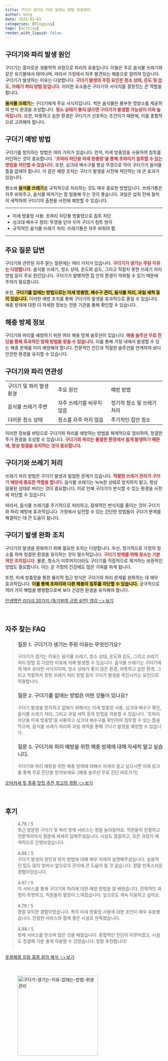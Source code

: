 ```yaml
---
title: 구더기 생기는 이유 없애는 방법 위생관리
author: bing
date: 2025-02-03
categories: [Blogging]
tags: [writing]
render_with_liquid: false
---
```



<h2 id='구더기와_파리_발생_원인'>구더기와 파리 발생 원인</h2>

<p>구더기는 흥미로운 생물학적 과정으로 파리의 유충입니다. 이들은 주로 음식물 쓰레기와 같은 유기물에서 태어나며, 따라서 가정에서 자주 발견되는 해충으로 알려져 있습니다. 구더기가 발생하는 이유는 다양합니다. <b><span style="color: #ee2323;">구더기 발생의 주된 요인은 청소 상태, 온도 및 습도, 쓰레기 처리 방법 등입니다.</span></b> 이러한 요소들은 구더기의 서식지를 결정짓는 큰 역할을 합니다.</p>

<p><b><span style="background-color: #ffe066;">음식물 쓰레기</span></b>는 구더기에게 주요 서식지입니다. 썩은 음식물은 풍부한 영양소를 제공하여 번식 환경을 조성합니다. <b><span style="color: #ee2323;">청소 상태가 좋지 않으면 구더기가 발생할 가능성이 더욱 높아집니다.</span></b> 또한, 따뜻하고 습한 환경은 구더기가 선호하는 조건이기 때문에, 이를 종합적으로 고려해야 합니다.</p>

<h2 id='구더기_예방_방법'>구더기 예방 방법</h2>

<p>구더기를 방지하는 방법은 여러 가지가 있습니다. 먼저, 미세 방충망을 사용하여 침투를 차단하는 것이 중요합니다. <b><span style="color: #ee2323;">'초파리 차단용 미세 방충망'을 통해 초파리가 침투할 수 있는 방법을 차단할 수 있습니다.</span></b> 또한, 싱크대 배수구를 항상 뚜껑으로 막아 구더기가 들어올 틈을 없애야 합니다. 이 같은 예방 조치는 구더기 발생을 사전에 차단하는 데 큰 효과가 있습니다.</p>

<p>평소에 <b><span style="background-color: #ffe066;">음식물 쓰레기</span></b>를 규칙적으로 처리하는 것도 매우 중요한 방법입니다. 쓰레기통은 자주 비워주고, 음식물 찌꺼기는 잘 밀봉해 두는 것이 좋습니다. 과일은 섭취 전에 철저히 세척하여 구더기의 출현을 사전에 예방할 수 있습니다.</p>

<hr />

<ul>
    <li>미세 방충망 사용: 초파리 차단용 방충망으로 침투 차단</li>
    <li>싱크대 배수구 정리: 뚜껑을 닫아 두어 구더기 침투 방지</li>
    <li>규칙적인 음식물 쓰레기 처리: 쓰레기통은 자주 비워야 함</li>
</ul>

<hr />

<h2 id='주요_질문_답변'>주요 질문 답변</h2>

<p>구더기와 관련된 자주 묻는 질문에는 여러 가지가 있습니다. <b><span style="color: #ee2323;">구더기가 생기는 주된 이유는 다양합니다.</span></b> 음식물 쓰레기, 청소 상태, 온도와 습도, 그리고 적절치 못한 쓰레기 처리 방법 등이 주요 원인입니다. 구더기가 발병하면 집 안의 환경이 악화될 수 있기 때문에 주의가 필요합니다.</p>

<p>또한, <b><span style="background-color: #ffe066;">구더기를 없애는 방법으로는 미세 방충망, 배수구 관리, 음식물 처리, 과일 세척 등이 있습니다.</span></b> 이러한 예방 조치를 통해 구더기의 발생을 효과적으로 줄일 수 있습니다. 해충 방제에 대한 더 자세한 정보는 전문 기관을 통해 확인할 수 있습니다.</p>

<h2 id='해충_방제_정보'>해충 방제 정보</h2>

<p>구더기와 파리를 예방하기 위한 여러 해충 방제 솔루션이 있습니다. <b><span style="color: #ee2323;">해충 솔루션 무료 진단을 통해 효과적인 방제 방법을 찾을 수 있습니다.</span></b> 이를 통해 가정 내에서 발생할 수 있는 해충 문제를 미리 예방해야 합니다. 전문적인 진단과 적절한 솔루션을 연계하여 보다 안전한 환경을 유지할 수 있습니다.</p>

<h2 id='구더기와_파리_연관성'>구더기와 파리 연관성</h2>

<table>
    <tr>
        <td>구더기 및 파리 발생 환경</td>
        <td>주요 원인</td>
        <td>예방 방법</td>
    </tr>
    <tr>
        <td>음식물 쓰레기 주변</td>
        <td>자주 쓰레기를 비우지 않음</td>
        <td>정기적 청소 및 쓰레기 처리</td>
    </tr>
    <tr>
        <td>더러운 청소 상태</td>
        <td>청소를 자주 하지 않음</td>
        <td>주기적인 집안 청소</td>
    </tr>
</table>

<p>이러한 정보를 바탕으로 구더기와 파리를 예방하는 방법을 체계적으로 정리하여, 청결한 주거 환경을 조성할 수 있습니다. <b><span style="color: #ee2323;">구더기와 파리는 불결한 환경에서 쉽게 발생하기 때문에, 항상 청결을 유지하는 것이 중요합니다.</span></b></p>

<h2 id='구더기_쓰레기_처리'>구더기와 쓰레기 처리</h2>

<p>쓰레기 처리 방법은 구더기 발생과 밀접한 관계가 있습니다. <b><span style="color: #ee2323;">적절한 쓰레기 관리가 구더기 예방에 중요한 역할을 합니다.</span></b> 음식물 쓰레기는 눅눅한 상태로 방치하지 말고, 항상 밀봉된 상태로 버리는 것이 중요합니다. 이로 인해 구더기가 번식할 수 있는 환경을 사전에 차단할 수 있습니다.</p>

<p>따라서, 음식물 쓰레기를 주기적으로 처리하고, 잠재적인 번식지를 줄이는 것이 구더기와 파리 예방에 효과적입니다. 가정에서 실천할 수 있는 간단한 방법들이 구더기 문제를 해결하는 데 큰 도움이 됩니다.</p>

<h2 id='구더기_발생_완화_조치'>구더기 발생 완화 조치</h2>

<p>구더기의 발생을 완화하기 위해 필요한 조치는 다양합니다. 우선, 정기적으로 가정의 청소를 하여 청결한 환경을 유지하는 것이 필수적입니다. <b><span style="color: #ee2323;">구더기 방제를 위해 청소는 기본적인 조치입니다.</span></b> 물론, 청소가 이루어지더라도 구더기를 직접적으로 제거하는 보완적인 방법도 필요합니다. 이는 곧 가정의 건강에도 많은 기여를 하게 됩니다.</p>

<p>또한, 미세 방충망을 통한 물리적 접근 방식은 구더기와 파리 문제를 완화하는 데 매우 효과적입니다. <b><span style="background-color: #ffe066;">이를 통해 초파리와 다른 해충의 침투를 차단할 수 있습니다.</span></b> 궁극적으로 여러 가지 해법을 병행함으로써 보다 건강한 환경을 유지해야 합니다.</p>


<p><a class="click-button" title="인생명언 리더십 20가지 (동기부여 긍정 실천) 영감" href="https://afficreate.github.io/posts/%EC%9D%B8%EC%83%9D%EB%AA%85%EC%96%B8-%EB%A6%AC%EB%8D%94%EC%8B%AD-20%EA%B0%80%EC%A7%80-(%EB%8F%99%EA%B8%B0%EB%B6%80%EC%97%AC-%EA%B8%8D%EC%A0%95-%EC%8B%A4%EC%B2%9C)-%EC%98%81%EA%B0%90/" rel="dofollow">인생명언 리더십 20가지 (동기부여 긍정 실천) 영감 👈 보기</a></p><br>
<h2 id='자주_찾는_FAQ'>자주 찾는 FAQ</h2>
<div itemscope="" itemtype="https://schema.org/FAQPage">
<blockquote>
<div itemscope="" itemprop="mainEntity" itemtype="https://schema.org/Question">
<h3 itemprop="name">질문 1. 구더기가 생기는 주된 이유는 무엇인가요?</h3>
<div itemscope="" itemprop="acceptedAnswer" itemtype="https://schema.org/Answer">
<span itemprop="text">
<p>구더기가 생기는 이유는 음식물 쓰레기, 청소 상태, 온도와 습도, 그리고 쓰레기 처리 방법 등 다양한 이유에 의해 발생할 수 있습니다. 음식물 쓰레기는 구더기에게 매우 유리한 서식지이며, 청소 상태가 좋지 않은 환경, 따뜻하고 습한 환경, 그리고 적절하지 못한 쓰레기 처리 방법 등이 구더기 발생을 촉진시키는 요인으로 작용합니다.</p>
</span>
</div>
</div>
<div itemscope="" itemprop="mainEntity" itemtype="https://schema.org/Question">
<h3 itemprop="name">질문 2. 구더기를 없애는 방법은 어떤 것들이 있나요?</h3>
<div itemscope="" itemprop="acceptedAnswer" itemtype="https://schema.org/Answer">
<span itemprop="text">
<p>구더기 발생을 방지하고 없애기 위해서는 미세 방충망 사용, 싱크대 배수구 확인, 음식물 쓰레기 처리, 그리고 과일 세척 등의 방법을 적용할 수 있습니다. '초파리 차단용 미세 방충망'을 사용하고 싱크대 배수구를 확인하여 침투할 수 있는 틈을 막으며, 음식물 쓰레기 처리와 과일 세척을 통해 구더기 발생을 예방할 수 있습니다.</p>
</span>
</div>
</div>
<div itemscope="" itemprop="mainEntity" itemtype="https://schema.org/Question">
<h3 itemprop="name">질문 3. 구더기와 파리 예방을 위한 해충 방제에 대해 자세히 알고 싶습니다.</h3>
<div itemscope="" itemprop="acceptedAnswer" itemtype="https://schema.org/Answer">
<span itemprop="text">
<p>구더기와 파리 예방을 위한 해충 방제에 대해서 자세히 알고 싶으시면 아래 링크를 통해 무료 진단을 받아보세요: [해충 솔루션 무료 진단 바로가기]</p>
</span>
</div>
</div>
</blockquote>
</div>
<p><a class="click-button" title="오마카세 뜻 종류 맛집 추천 최고의 경험" href="https://afficreate.github.io/posts/%EC%98%A4%EB%A7%88%EC%B9%B4%EC%84%B8-%EB%9C%BB-%EC%A2%85%EB%A5%98-%EB%A7%9B%EC%A7%91-%EC%B6%94%EC%B2%9C-%EC%B5%9C%EA%B3%A0%EC%9D%98-%EA%B2%BD%ED%97%98/" rel="dofollow">오마카세 뜻 종류 맛집 추천 최고의 경험 👈 보기</a></p><br>
<h2 id='후기'>후기</h2>
<div itemscope itemtype="https://schema.org/Product">
  <blockquote>
  <div itemprop="review" itemscope itemtype="https://schema.org/Review">
      <div itemprop="reviewRating" itemscope itemtype="https://schema.org/Rating"> <span itemprop="ratingValue">4.76</span> / <span itemprop="bestRating">5</span> </div>
      <span itemprop="reviewBody">최근 방문한 구더기 및 파리 방제 서비스는 정말 놀라웠어요. 직원들이 친절하고 전문적이어서 질문에 세세히 답해주셨습니다. 시설도 깔끔하고, 모든 과정이 체계적으로 진행되었습니다.</span>
  </div>
  <br>
  <div itemprop="review" itemscope itemtype="https://schema.org/Review">
      <div itemprop="reviewRating" itemscope itemtype="https://schema.org/Rating"> <span itemprop="ratingValue">4.88</span> / <span itemprop="bestRating">5</span> </div>
      <span itemprop="reviewBody">구더기 발생의 원인과 방지 방법에 대해 매우 자세히 설명해주셨습니다. 실용적인 팁도 많이 얻어서 앞으로의 관리에 큰 도움이 될 것 같습니다. 정말 만족스러운 경험이었습니다.</span>
  </div>
  <br>
  <div itemprop="review" itemscope itemtype="https://schema.org/Review">
      <div itemprop="reviewRating" itemscope itemtype="https://schema.org/Rating"> <span itemprop="ratingValue">4.97</span> / <span itemprop="bestRating">5</span> </div>
      <span itemprop="reviewBody">이 서비스를 통해 구더기와 파리에 대한 예방 방법을 잘 배웠습니다. 전체적인 과정이 투명하고, 직원들의 열정이 느껴졌습니다. 앞으로도 계속 이용하고 싶어요.</span>
  </div>
  <br>
  <div itemprop="review" itemscope itemtype="https://schema.org/Review">
      <div itemprop="reviewRating" itemscope itemtype="https://schema.org/Rating"> <span itemprop="ratingValue">4.79</span> / <span itemprop="bestRating">5</span> </div>
      <span itemprop="reviewBody">정말 유익한 경험이었습니다. 특히 미세 방충망 사용에 대한 조언이 매우 유용했습니다. 친절한 서비스와 함께 좋은 시설로 만족했습니다.</span>
  </div>
  <br>
  <div itemprop="review" itemscope itemtype="https://schema.org/Review">
      <div itemprop="reviewRating" itemscope itemtype="https://schema.org/Rating"> <span itemprop="ratingValue">4.98</span> / <span itemprop="bestRating">5</span> </div>
      <span itemprop="reviewBody">방제 서비스를 받으며 많은 것을 배웠습니다. 종합적인 진단이 이루어졌고, 시설도 청결해 기분 좋게 이용할 수 있었습니다. 정말 추천합니다!</span>
  </div>
  <br>
  </blockquote>
</div>
<p><a class="click-button" title="옷꿈해몽 길몽 흉몽 꿈의 해석" href="https://afficreate.github.io/posts/%EC%98%B7%EA%BF%88%ED%95%B4%EB%AA%BD-%EA%B8%B8%EB%AA%BD-%ED%9D%89%EB%AA%BD-%EA%BF%88%EC%9D%98-%ED%95%B4%EC%84%9D/" rel="dofollow">옷꿈해몽 길몽 흉몽 꿈의 해석 👈 보기</a></p><br>
<figure class="image"><img src="https://afficreate.github.io/assets/img/thumbnail/구더기-생기는-이유-없애는-방법-위생관리.webp" alt="구더기-생기는-이유-없애는-방법-위생관리" width="256" height="256"></figure>